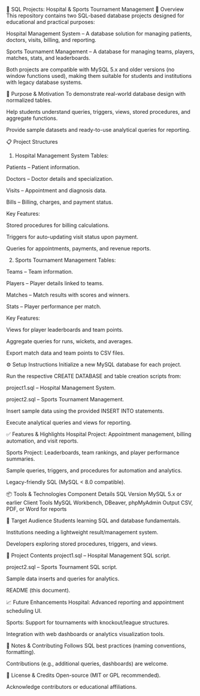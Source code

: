 📘 SQL Projects: Hospital & Sports Tournament Management
🚀 Overview
This repository contains two SQL-based database projects designed for educational and practical purposes:

Hospital Management System – A database solution for managing patients, doctors, visits, billing, and reporting.

Sports Tournament Management – A database for managing teams, players, matches, stats, and leaderboards.

Both projects are compatible with MySQL 5.x and older versions (no window functions used), making them suitable for students and institutions with legacy database systems.

🧠 Purpose & Motivation
To demonstrate real-world database design with normalized tables.

Help students understand queries, triggers, views, stored procedures, and aggregate functions.

Provide sample datasets and ready-to-use analytical queries for reporting.

📋 Project Structures
1. Hospital Management System
Tables:

Patients – Patient information.

Doctors – Doctor details and specialization.

Visits – Appointment and diagnosis data.

Bills – Billing, charges, and payment status.

Key Features:

Stored procedures for billing calculations.

Triggers for auto-updating visit status upon payment.

Queries for appointments, payments, and revenue reports.

2. Sports Tournament Management
Tables:

Teams – Team information.

Players – Player details linked to teams.

Matches – Match results with scores and winners.

Stats – Player performance per match.

Key Features:

Views for player leaderboards and team points.

Aggregate queries for runs, wickets, and averages.

Export match data and team points to CSV files.

⚙ Setup Instructions
Initialize a new MySQL database for each project.

Run the respective CREATE DATABASE and table creation scripts from:

project1.sql – Hospital Management System.

project2.sql – Sports Tournament Management.

Insert sample data using the provided INSERT INTO statements.

Execute analytical queries and views for reporting.

✅ Features & Highlights
Hospital Project: Appointment management, billing automation, and visit reports.

Sports Project: Leaderboards, team rankings, and player performance summaries.

Sample queries, triggers, and procedures for automation and analytics.

Legacy-friendly SQL (MySQL < 8.0 compatible).

📦 Tools & Technologies
Component	Details
SQL Version	MySQL 5.x or earlier
Client Tools	MySQL Workbench, DBeaver, phpMyAdmin
Output	CSV, PDF, or Word for reports

🎯 Target Audience
Students learning SQL and database fundamentals.

Institutions needing a lightweight result/management system.

Developers exploring stored procedures, triggers, and views.

🧱 Project Contents
project1.sql – Hospital Management SQL script.

project2.sql – Sports Tournament SQL script.

Sample data inserts and queries for analytics.

README (this document).

📈 Future Enhancements
Hospital: Advanced reporting and appointment scheduling UI.

Sports: Support for tournaments with knockout/league structures.

Integration with web dashboards or analytics visualization tools.

📝 Notes & Contributing
Follows SQL best practices (naming conventions, formatting).

Contributions (e.g., additional queries, dashboards) are welcome.

📄 License & Credits
Open-source (MIT or GPL recommended).

Acknowledge contributors or educational affiliations.
